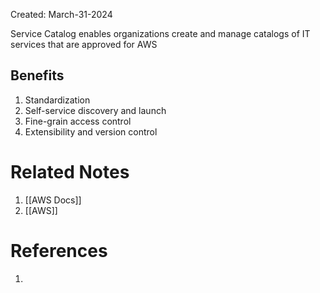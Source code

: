 Created: March-31-2024

Service Catalog enables organizations create and manage catalogs of IT services that are approved for AWS
## Benefits

1. Standardization
2. Self-service discovery and launch
3. Fine-grain access control
4. Extensibility and version control
# Related Notes

1. [[AWS Docs]]
2. [[AWS]]
# References

1. 